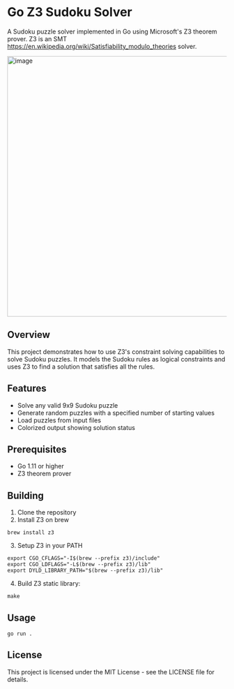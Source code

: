 # Go Z3 Sudoku Solver

A Sudoku puzzle solver implemented in Go using Microsoft's Z3 theorem prover.
Z3 is an SMT https://en.wikipedia.org/wiki/Satisfiability_modulo_theories solver.

<img width="597" alt="image" src="https://github.com/user-attachments/assets/49bd2eba-8a71-4cdf-a506-9360cc20d0c6" />


## Overview

This project demonstrates how to use Z3's constraint solving capabilities to solve Sudoku puzzles. It models the Sudoku rules as logical constraints and uses Z3 to find a solution that satisfies all the rules.

## Features

- Solve any valid 9x9 Sudoku puzzle
- Generate random puzzles with a specified number of starting values
- Load puzzles from input files
- Colorized output showing solution status

## Prerequisites

- Go 1.11 or higher
- Z3 theorem prover

## Building

1. Clone the repository
2. Install Z3 on brew
```
brew install z3
```
3. Setup Z3 in your PATH
```
export CGO_CFLAGS="-I$(brew --prefix z3)/include"
export CGO_LDFLAGS="-L$(brew --prefix z3)/lib"
export DYLD_LIBRARY_PATH="$(brew --prefix z3)/lib"
```
4. Build Z3 static library:
```
make
```

## Usage

```
go run .
```

## License

This project is licensed under the MIT License - see the LICENSE file for details.
